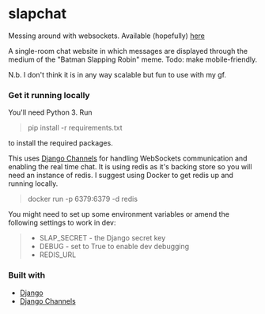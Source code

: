 # slapchat
Messing around with websockets. Available (hopefully) [here](https://slapchatapp.herokuapp.com)

A single-room chat website in which messages are displayed through the medium of the "Batman Slapping Robin" meme. Todo: make mobile-friendly.

N.b. I don't think it is in any way scalable but fun to use with my gf.

### Get it running locally

You'll need Python 3. Run
> pip install -r requirements.txt

to install the required packages.

This uses [Django Channels](https://channels.readthedocs.io/en/latest/) for handling WebSockets communication and enabling the 
real time chat. It is using redis as it's backing store so you will need an instance of redis. I suggest using Docker
to get redis up and running locally.

> docker run -p 6379:6379 -d redis

You might need to set up some environment variables or amend the following settings to work in dev:
> * SLAP_SECRET - the Django secret key
> * DEBUG - set to True to enable dev debugging
> * REDIS_URL

### Built with
* [Django](https://www.djangoproject.com/)
* [Django Channels](https://channels.readthedocs.io/en/latest/)
